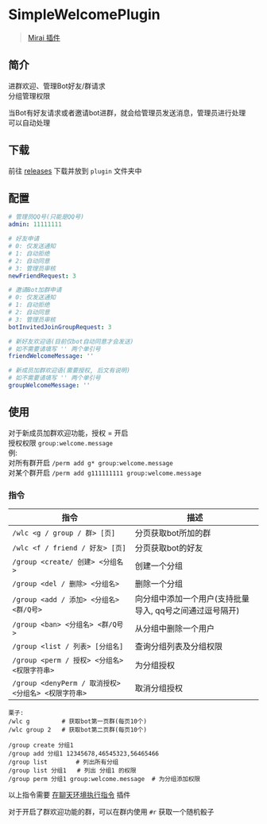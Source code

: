 # SimpleWelcomePlugin

> [Mirai 插件](https://github.com/mamoe/mirai)

## 简介
进群欢迎、管理Bot好友/群请求   
分组管理权限

当Bot有好友请求或者邀请bot进群，就会给管理员发送消息，管理员进行处理    
可以自动处理

## 下载
前往 [releases](https://github.com/Colter23/simple-welcome-plugin/releases) 下载并放到 `plugin` 文件夹中

## 配置
```yaml
# 管理员QQ号(只能是QQ号)
admin: 11111111

# 好友申请
# 0: 仅发送通知
# 1: 自动拒绝
# 2: 自动同意
# 3: 管理员审核
newFriendRequest: 3

# 邀请Bot加群申请
# 0: 仅发送通知
# 1: 自动拒绝
# 2: 自动同意
# 3: 管理员审核
botInvitedJoinGroupRequest: 3

# 新好友欢迎语(目前仅bot自动同意才会发送)
# 如不需要请填写 '' 两个单引号
friendWelcomeMessage: ''

# 新成员加群欢迎语(需要授权, 后文有说明) 
# 如不需要请填写 '' 两个单引号
groupWelcomeMessage: ''

```

## 使用
对于新成员加群欢迎功能，授权 = 开启   
授权权限 `group:welcome.message`    
例:    
对所有群开启 `/perm add g* group:welcome.message`    
对某个群开启 `/perm add g111111111 group:welcome.message`

### 指令

| 指令                                       | 描述                              |
|------------------------------------------|---------------------------------|
| `/wlc <g / group / 群> [页]`               | 分页获取bot所加的群                     |
| `/wlc <f / friend / 好友> [页]`             | 分页获取bot的好友                      |
| `/group <create/ 创建> <分组名>`              | 创建一个分组                          |
| `/group <del / 删除> <分组名>`                | 删除一个分组                          |
| `/group <add / 添加> <分组名> <群/Q号>`         | 向分组中添加一个用户(支持批量导入, qq号之间通过逗号隔开) |
| `/group <ban> <分组名> <群/Q号>`              | 从分组中删除一个用户                      |
| `/group <list / 列表> [分组名]`               | 查询分组列表及分组权限                     |
| `/group <perm / 授权> <分组名> <权限字符串>`       | 为分组授权                           |
| `/group <denyPerm / 取消授权> <分组名> <权限字符串>` | 取消分组授权                          |
```
栗子: 
/wlc g         # 获取bot第一页群(每页10个)
/wlc group 2   # 获取bot第二页群(每页10个)

/group create 分组1
/group add 分组1 12345678,46545323,56465466
/group list        # 列出所有分组
/group list 分组1   # 列出 分组1 的权限
/group perm 分组1 group:welcome.message  # 为分组添加权限
```
以上指令需要 [在聊天环境执行指令](https://github.com/project-mirai/chat-command) 插件    

对于开启了群欢迎功能的群，可以在群内使用 `#r` 获取一个随机骰子


